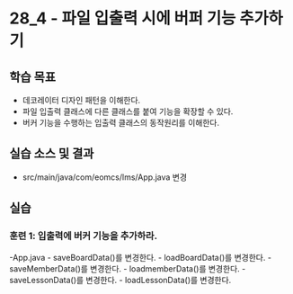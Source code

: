# 28_4 - 파일 입출력 시에 버퍼 기능 추가하기

## 학습 목표

- 데코레이터 디자인 패턴을 이해한다.
- 파일 입출력 클래스에 다른 클래스를 붙여 기능을 확장할 수 있다.
- 버커 기능을 수행하는 입출력 클래스의 동작원리를 이해한다.

## 실습 소스 및 결과
- src/main/java/com/eomcs/lms/App.java 변경

## 실습

### 훈련 1: 입출력에 버커 기능을 추가하라.

  -App.java
    - saveBoardData()를 변경한다.
    - loadBoardData()를 변경한다.
    - saveMemberData()를 변경한다.
    - loadmemberData()를 변경한다.
    - saveLessonData()를 변경한다.
    - loadLessonData()를 변경한다.

